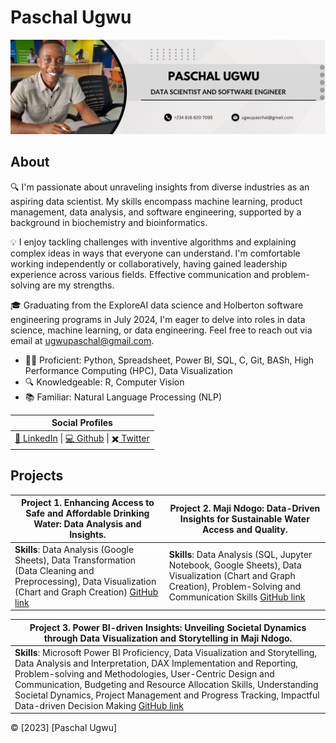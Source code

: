 # Paschal Ugwu

![Profile Picture](https://github.com/paschalugwu/paschalugwu/blob/master/Image/Personal/CoverImage.png)

## About
🔍 I'm passionate about unraveling insights from diverse industries as an aspiring data scientist. My skills encompass machine learning, product management, data analysis, and software engineering, supported by a background in biochemistry and bioinformatics.

💡 I enjoy tackling challenges with inventive algorithms and explaining complex ideas in ways that everyone can understand. I'm comfortable working independently or collaboratively, having gained leadership experience across various fields. Effective communication and problem-solving are my strengths.

🎓 Graduating from the ExploreAI data science and Holberton software engineering programs in July 2024, I'm eager to delve into roles in data science, machine learning, or data engineering. Feel free to reach out via email at ugwupaschal@gmail.com.

- 👨‍💻 Proficient: Python, Spreadsheet, Power BI, SQL, C, Git, BASh, High Performance Computing (HPC), Data Visualization
- 🔍 Knowledgeable: R, Computer Vision
- 📚 Familiar: Natural Language Processing (NLP)


| **Social Profiles** | 
| --- | 
| [🔗 LinkedIn](https://www.linkedin.com/in/paschal-ugwu-52abb6229/) \| [💻 Github](https://github.com/paschalugwu) \| [✖️ Twitter](https://twitter.com/Paschal_Ugwu001) |  


## Projects

| Project 1. Enhancing Access to Safe and Affordable Drinking Water: Data Analysis and Insights. | Project 2. Maji Ndogo: Data-Driven Insights for Sustainable Water Access and Quality. | 
| --- | --- |  
| **Skills**: Data Analysis (Google Sheets), Data Transformation (Data Cleaning and Preprocessing), Data Visualization (Chart and Graph Creation) [GitHub link](https://github.com/paschalugwu/Google_Sheet_Project-Access_To_Drinking_Water/blob/main/README.md) | **Skills**: Data Analysis (SQL, Jupyter Notebook, Google Sheets), Data Visualization (Chart and Graph Creation), Problem-Solving and Communication Skills [GitHub link](https://github.com/paschalugwu/SQL-Water_Crisis_Project/blob/main/README.md) | 

| Project 3. Power BI-driven Insights: Unveiling Societal Dynamics through Data Visualization and Storytelling in Maji Ndogo. | 
| --- | 
| **Skills**: Microsoft Power BI Proficiency, Data Visualization and Storytelling, Data Analysis and Interpretation, DAX Implementation and Reporting, Problem-solving and Methodologies, User-Centric Design and Communication, Budgeting and Resource Allocation Skills, Understanding Societal Dynamics, Project Management and Progress Tracking, Impactful Data-driven Decision Making [GitHub link](https://github.com/paschalugwu/Maji_Ndogo-Visualization/blob/main/README.md) |


© [2023] [Paschal Ugwu]
